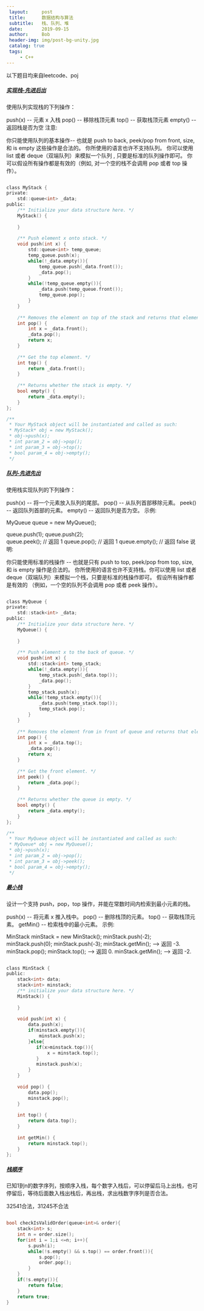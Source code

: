 ```yaml
---
 layout:     post
 title:      数据结构与算法
 subtitle:   栈、队列、堆
 date:       2019-09-15
 author:     Bob
 header-img: img/post-bg-unity.jpg
 catalog: true
 tags:
     - C++
---
```


以下题目均来自leetcode、poj


##### [实现栈-先进后出](https://leetcode-cn.com/problems/implement-stack-using-queues) 

使用队列实现栈的下列操作：

push(x) -- 元素 x 入栈
pop() -- 移除栈顶元素
top() -- 获取栈顶元素
empty() -- 返回栈是否为空
注意:

你只能使用队列的基本操作-- 也就是 push to back, peek/pop from front, size, 和 is empty 这些操作是合法的。
你所使用的语言也许不支持队列。 你可以使用 list 或者 deque（双端队列）来模拟一个队列 , 只要是标准的队列操作即可。
你可以假设所有操作都是有效的（例如, 对一个空的栈不会调用 pop 或者 top 操作）。

```c

class MyStack {
private:
    std::queue<int> _data;
public:
    /** Initialize your data structure here. */
    MyStack() {
        
    }
    
    /** Push element x onto stack. */
    void push(int x) {
        std::queue<int> temp_queue;
        temp_queue.push(x);
        while(!_data.empty()){
            temp_queue.push(_data.front());
            _data.pop();
        }
        while(!temp_queue.empty()){
            _data.push(temp_queue.front());
            temp_queue.pop();
        }
    }
    
    /** Removes the element on top of the stack and returns that element. */
    int pop() {
        int x = _data.front();
        _data.pop();
        return x;
    }
    
    /** Get the top element. */
    int top() {
        return _data.front();
    }
    
    /** Returns whether the stack is empty. */
    bool empty() {
        return _data.empty();
    }
};

/**
 * Your MyStack object will be instantiated and called as such:
 * MyStack* obj = new MyStack();
 * obj->push(x);
 * int param_2 = obj->pop();
 * int param_3 = obj->top();
 * bool param_4 = obj->empty();
 */

```


##### [队列-先进先出](https://leetcode.com/problems/implement-queue-using-stacks)


使用栈实现队列的下列操作：

push(x) -- 将一个元素放入队列的尾部。
pop() -- 从队列首部移除元素。
peek() -- 返回队列首部的元素。
empty() -- 返回队列是否为空。
示例:

MyQueue queue = new MyQueue();

queue.push(1);
queue.push(2);  
queue.peek();  // 返回 1
queue.pop();   // 返回 1
queue.empty(); // 返回 false
说明:

你只能使用标准的栈操作 -- 也就是只有 push to top, peek/pop from top, size, 和 is empty 操作是合法的。
你所使用的语言也许不支持栈。你可以使用 list 或者 deque（双端队列）来模拟一个栈，只要是标准的栈操作即可。
假设所有操作都是有效的 （例如，一个空的队列不会调用 pop 或者 peek 操作）。

```c

class MyQueue {
private:
    std::stack<int> _data;
public:
    /** Initialize your data structure here. */
    MyQueue() {
        
    }
    
    /** Push element x to the back of queue. */
    void push(int x) {
        std::stack<int> temp_stack;
        while(!_data.empty()){
            temp_stack.push(_data.top());
            _data.pop();
        }
        temp_stack.push(x);
        while(!temp_stack.empty()){
            _data.push(temp_stack.top());
            temp_stack.pop();
        }
    }
    
    /** Removes the element from in front of queue and returns that element. */
    int pop() {
        int x = _data.top();
        _data.pop();
        return x;
    }
    
    /** Get the front element. */
    int peek() {
        return _data.pop();
    }
    
    /** Returns whether the queue is empty. */
    bool empty() {
        return _data.empty();
    }
};

/**
 * Your MyQueue object will be instantiated and called as such:
 * MyQueue* obj = new MyQueue();
 * obj->push(x);
 * int param_2 = obj->pop();
 * int param_3 = obj->peek();
 * bool param_4 = obj->empty();
 */

```


##### [最小栈](https://leetcode.com/problems/min-stack/)

设计一个支持 push，pop，top 操作，并能在常数时间内检索到最小元素的栈。

push(x) -- 将元素 x 推入栈中。
pop() -- 删除栈顶的元素。
top() -- 获取栈顶元素。
getMin() -- 检索栈中的最小元素。
示例:

MinStack minStack = new MinStack();
minStack.push(-2);
minStack.push(0);
minStack.push(-3);
minStack.getMin();   --> 返回 -3.
minStack.pop();
minStack.top();      --> 返回 0.
minStack.getMin();   --> 返回 -2.

```c

class MinStack {
public:
    stack<int> data;
    stack<int> minstack;
    /** initialize your data structure here. */
    MinStack() {
        
    }
    
    void push(int x) {
        data.push(x);
        if(minstack.empty()){
            minstack.push(x);
        }else{
           if(x>minstack.top()){
               x = minstack.top();
           }
           minstack.push(x);
        }
    }
    
    void pop() {
        data.pop();
        minstack.pop();
    }
    
    int top() {
        return data.top();
    }
    
    int getMin() {
        return minstack.top();
    }
};


```

##### [栈顺序](http://poj.org/problem?id=1363)

已知1到n的数字序列，按顺序入栈，每个数字入栈后，可以停留后马上出栈，也可停留后，等待后面数入栈出栈后，再出栈，求出栈数字序列是否合法。

32541合法，31245不合法

```c

bool checkIsValidOrder(queue<int>& order){
    stack<int> s;
    int n = order.size();
    for(int i = 1;i <=n; i++){
        s.push(i);
        while(!s.empty() && s.top() == order.front()){
            s.pop();
            order.pop();
        }
    }
    if(!s.empty()){
        return false;
    }
    return true;
}

```

